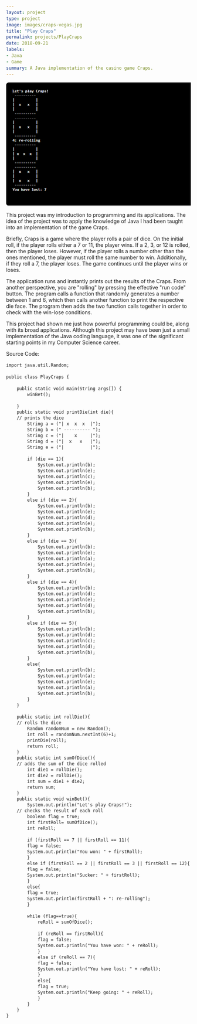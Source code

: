 ```yaml
---
layout: project
type: project
image: images/craps-vegas.jpg
title: "Play Craps"
permalink: projects/PlayCraps
date: 2018-09-21
labels:
- Java
- Game
summary: A Java implementation of the casino game Craps.
---
```

<img class="ui large right floated rounded image" src="../images/play-craps.png" alt="play-craps">

This project was my introduction to programming and its applications. The idea of the project was to apply the knowledge of Java I had been taught into an implementation of the game Craps. 

Briefly, Craps is a game where the player rolls a pair of dice. On the initial roll, if the player rolls either a 7 or 11, the player wins. If a 2, 3, or 12 is rolled, then the player loses. However, if the player rolls a number other than the ones mentioned, the player must roll the same number to win. Additionally, if they roll a 7, the player loses. The game continues until the player wins or loses.

The application runs and instantly prints out the results of the Craps. From another perspective, you are "rolling" by pressing the effective "run code" button. The program calls a function that randomly generates a number between 1 and 6, which then calls another function to print the respective die face. The program then adds the two function calls together in order to check with the win-lose conditions. 

This project had shown me just how powerful programming could be, along with its broad applications. Although this project may have been just a small implementation of the Java coding language, it was one of the significant starting points in my Computer Science career.

Source Code:
```
import java.util.Random;

public class PlayCraps {
    
    public static void main(String args[]) {
        winBet();
        
    }
    public static void printDie(int die){
    // prints the dice
        String a = ("| x  x  x  |");
        String b = (" ---------- ");
        String c = ("|    x     |");
        String d = ("|  x   x   |");
        String e = ("|          |");
        
        if (die == 1){
            System.out.println(b);
            System.out.println(e);
            System.out.println(c);
            System.out.println(e);
            System.out.println(b);
        }
        else if (die == 2){
            System.out.println(b);
            System.out.println(e);
            System.out.println(d);
            System.out.println(e);
            System.out.println(b);
        }
        else if (die == 3){
            System.out.println(b);
            System.out.println(e);
            System.out.println(a);
            System.out.println(e);
            System.out.println(b);
        }
        else if (die == 4){
            System.out.println(b);
            System.out.println(d);
            System.out.println(e);
            System.out.println(d);
            System.out.println(b);
        }
        else if (die == 5){
            System.out.println(b);
            System.out.println(d);
            System.out.println(c);
            System.out.println(d);
            System.out.println(b);
        }
        else{
            System.out.println(b);
            System.out.println(a);
	        System.out.println(e);
            System.out.println(a);
            System.out.println(b);
        }
    }

    public static int rollDie(){
	// rolls the dice
        Random randomNum = new Random();
        int roll = randomNum.nextInt(6)+1;
        printDie(roll);
        return roll;
    }
    public static int sumOfDice(){
	// adds the sum of the dice rolled
        int die1 = rollDie();
        int die2 = rollDie();
        int sum = die1 + die2;        
        return sum;
    }
    public static void winBet(){
        System.out.println("Let's play Craps!");
	// checks the result of each roll
        boolean flag = true;
        int firstRoll= sumOfDice();
        int reRoll;
        
        if (firstRoll == 7 || firstRoll == 11){
        flag = false;
        System.out.println("You won: " + firstRoll);
        }
        else if (firstRoll == 2 || firstRoll == 3 || firstRoll == 12){
        flag = false;
        System.out.println("Sucker: " + firstRoll);
        }
        else{
        flag = true;
        System.out.println(firstRoll + ": re-rolling");
        }
        
        while (flag==true){
            reRoll = sumOfDice();
        
            if (reRoll == firstRoll){
            flag = false;
            System.out.println("You have won: " + reRoll);
            }
            else if (reRoll == 7){
            flag = false;
            System.out.println("You have lost: " + reRoll);
            }
            else{
            flag = true;
            System.out.println("Keep going: " + reRoll);
            }
        }
    }
}

```
